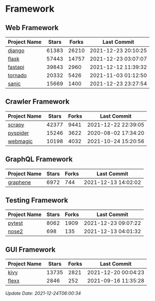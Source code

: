 # Framework

## Web Framework
| Project Name | Stars | Forks | Last Commit |
| ------------ | ----- | ----- | ----------- |
| [django](https://github.com/django/django) | 61383 | 26210 | 2021-12-23 20:10:25 |
| [flask](https://github.com/pallets/flask) | 57443 | 14757 | 2021-12-23 03:07:07 |
| [fastapi](https://github.com/tiangolo/fastapi) | 39843 | 2960 | 2021-12-12 11:39:32 |
| [tornado](https://github.com/tornadoweb/tornado) | 20332 | 5426 | 2021-11-03 01:12:50 |
| [sanic](https://github.com/sanic-org/sanic) | 15669 | 1400 | 2021-12-23 23:27:54 |

## Crawler Framework
| Project Name | Stars | Forks | Last Commit |
| ------------ | ----- | ----- | ----------- |
| [scrapy](https://github.com/scrapy/scrapy) | 42377 | 9441 | 2021-12-22 22:39:05 |
| [pyspider](https://github.com/binux/pyspider) | 15246 | 3622 | 2020-08-02 17:34:20 |
| [webmagic](https://github.com/code4craft/webmagic) | 10198 | 4032 | 2021-10-24 15:20:56 |

## GraphQL Framework
| Project Name | Stars | Forks | Last Commit |
| ------------ | ----- | ----- | ----------- |
| [graphene](https://github.com/graphql-python/graphene) | 6972 | 744 | 2021-12-13 14:02:02 |

## Testing Framework
| Project Name | Stars | Forks | Last Commit |
| ------------ | ----- | ----- | ----------- |
| [pytest](https://github.com/pytest-dev/pytest) | 8062 | 1909 | 2021-12-23 09:07:22 |
| [nose2](https://github.com/nose-devs/nose2) | 698 | 135 | 2021-12-13 04:01:32 |

## GUI Framework
| Project Name | Stars | Forks | Last Commit |
| ------------ | ----- | ----- | ----------- |
| [kivy](https://github.com/kivy/kivy) | 13735 | 2821 | 2021-12-20 00:04:23 |
| [flexx](https://github.com/flexxui/flexx) | 2846 | 252 | 2021-09-16 11:35:28 |

*Update Date: 2021-12-24T06:00:34*
